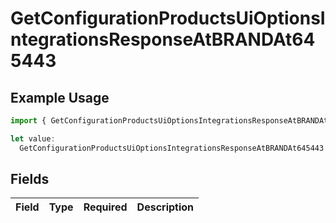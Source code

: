 # GetConfigurationProductsUiOptionsIntegrationsResponseAtBRANDAt645443

## Example Usage

```typescript
import { GetConfigurationProductsUiOptionsIntegrationsResponseAtBRANDAt645443 } from "@vercel/sdk/models/getconfigurationproductsop.js";

let value:
  GetConfigurationProductsUiOptionsIntegrationsResponseAtBRANDAt645443 = {};
```

## Fields

| Field       | Type        | Required    | Description |
| ----------- | ----------- | ----------- | ----------- |